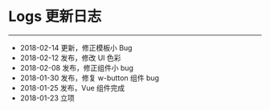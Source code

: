 # Logs 更新日志

----

- 2018-02-14 更新，修正模板小 Bug
- 2018-02-12 发布，修改 UI 色彩
- 2018-02-08 发布，修正组件小 bug
- 2018-01-30 发布，修复 w-button 组件 bug
- 2018-01-25 发布，Vue 组件完成
- 2018-01-23 立项
